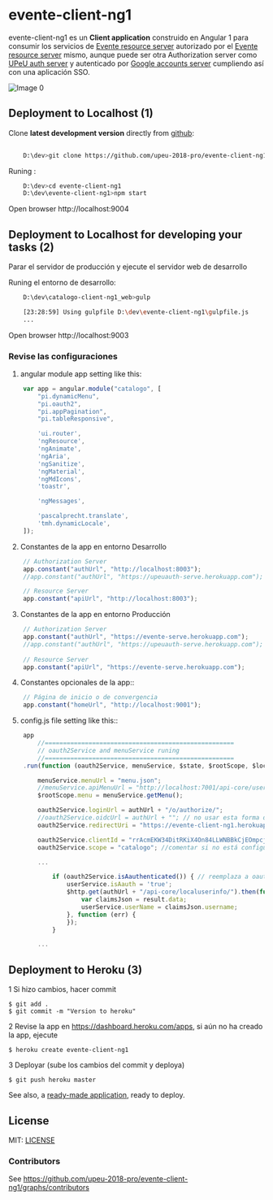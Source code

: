 # evente-client-ng1

evente-client-ng1 es un **Client application** construido en Angular 1 para consumir los servicios de [Evente resource server] autorizado por el [Evente resource server] mismo, aunque puede ser otra Authorization server como [UPeU auth server] y autenticado por [Google accounts server](https://accounts.google.com) cumpliendo así con una aplicación SSO.

[Evente resource server]: https://github.com/upeu-2018-pro/evente-serve
[UPeU auth server]:  https://github.com/upeu-001-pro/upeuauth-serve


![Image 0](https://github.com/upeu-2018-pro/evente-client-ng1/blob/master/doc/e3-client_app_catalogo_web.png)



## Deployment to Localhost (1)

Clone **latest development version** directly from [github]:

```sh
    
    D:\dev>git clone https://github.com/upeu-2018-pro/evente-client-ng1.git
```

Runing :

```sh
    D:\dev>cd evente-client-ng1
    D:\dev\evente-client-ng1>npm start
```

Open browser http://localhost:9004

## Deployment to Localhost for developing your tasks (2)

Parar el servidor de producción y ejecute el servidor web de desarrollo

Runing el entorno de desarrollo:

```sh
	D:\dev\catalogo-client-ng1_web>gulp

	[23:28:59] Using gulpfile D:\dev\evente-client-ng1\gulpfile.js
	...
```
Open browser http://localhost:9003


### Revise las configuraciones

1. angular module app setting like this:

```js
	var app = angular.module("catalogo", [
	    "pi.dynamicMenu",
	    "pi.oauth2",
	    "pi.appPagination",
	    "pi.tableResponsive",

	    'ui.router',
	    'ngResource',
	    'ngAnimate',
	    'ngAria',
	    'ngSanitize',
	    'ngMaterial',
	    'ngMdIcons',
	    'toastr',

	    'ngMessages',

	    'pascalprecht.translate',
	    'tmh.dynamicLocale',
	]);
```

2. Constantes de la app en entorno Desarrollo
```js
	// Authorization Server
	app.constant("authUrl", "http://localhost:8003");
	//app.constant("authUrl", "https://upeuauth-serve.herokuapp.com"); // puede separar

	// Resource Server
	app.constant("apiUrl", "http://localhost:8003"); 
```

3. Constantes de la app en entorno Producción
```js
	// Authorization Server
	app.constant("authUrl", "https://evente-serve.herokuapp.com");
	//app.constant("authUrl", "https://upeuauth-serve.herokuapp.com"); // puede separar
	
	// Resource Server
	app.constant("apiUrl", "https://evente-serve.herokuapp.com"); 
```

4. Constantes opcionales de la app::
```js
	// Página de inicio o de convergencia
	app.constant("homeUrl", "http://localhost:9001"); 

```


5. config.js file setting like this::
```js
	app
		//====================================================
		// oauth2Service and menuService runing
		//====================================================
	.run(function (oauth2Service, menuService, $state, $rootScope, $location, authUrl, $window, userService, $http) {

        menuService.menuUrl = "menu.json";
        //menuService.apiMenuUrl = "http://localhost:7001/api-core/usermenu/";
        $rootScope.menu = menuService.getMenu();

        oauth2Service.loginUrl = authUrl + "/o/authorize/";
        //oauth2Service.oidcUrl = authUrl + ""; // no usar esta forma de traer datos del user
        oauth2Service.redirectUri = "https://evente-client-ng1.herokuapp.com"; // si colocas, colocar tal cual está registrado en al app http://localhost:9003

        oauth2Service.clientId = "rrAcmEKW34DitRKiX4On84LLWNBBkCjEOmpcjmL3";
        oauth2Service.scope = "catalogo"; //comentar si no está configurado

	    ...

			if (oauth2Service.isAauthenticated()) { // reemplaza a oauth2Service.oidcUrl
                userService.isAauth = 'true';
                $http.get(authUrl + "/api-core/localuserinfo/").then(function (result) {
                    var claimsJson = result.data;
                    userService.userName = claimsJson.username;
                }, function (err) {
                });
            }

		...
```

## Deployment to Heroku  (3)

1 Si hizo cambios, hacer commit

    $ git add .
    $ git commit -m "Version to heroku"

2 Revise la app en https://dashboard.heroku.com/apps, si aún no ha creado la app, ejecute

    $ heroku create evente-client-ng1

3 Deployar (sube los cambios del commit y deploya)

    $ git push heroku master


See also, a [ready-made application](https://github.com/heroku/node-js-getting-started), ready to deploy.


## License

MIT: [LICENSE](https://github.com/upeu-2018-pro/evente-client-ng1/blob/master/LICENSE)


### Contributors


See https://github.com/upeu-2018-pro/evente-client-ng1/graphs/contributors

[github]: https://github.com/upeu-2018-pro/evente-client-ng1



